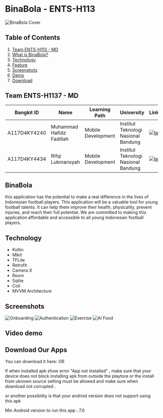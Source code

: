 # BinaBola - ENTS-H113
![BinaBola Cover](https://ik.imagekit.io/RifqiLukmansyah/Layout%208.png?updatedAt=1718953499808)
## Table of Contents

1. [Team ENTS-H113 - MD](#Team-ENTS-H113---md)
2. [What is BinaBola?](#BinaBola)
3. [Technology](#Technology)
4. [Feature](#Feature)
5. [Screenshots](#Screenshots)
5. [Demo](#Video-demo)
6. [Download](#Download-our-apps)

## Team ENTS-H1137 - MD

| Bangkit ID | Name | Learning Path | University |LinkedIn |
| ---      | ---       | ---       | ---       | ---       |
| A117D4KY4240 | Muhammad Hafidz Fadillah  | Mobile Development| Institut Teknologi Nasional Bandung | [![text](https://img.shields.io/badge/LinkedIn-0077B5?style=for-the-badge&logo=linkedin&logoColor=white)](https://www.linkedin.com/in/hfidzfadillah/) |
| A117D4KY4434 | Rifqi Lukmansyah| Mobile Development | Institut Teknologi Nasional Bandung | [![text](https://img.shields.io/badge/LinkedIn-0077B5?style=for-the-badge&logo=linkedin&logoColor=white)](https://www.linkedin.com/in/rifqilukmansyah/) |

## BinaBola

this application has the potential to make a real difference in the lives of Indonesian football players. This application will be a valuable tool for young football talents. It can help them improve their health, physicality, prevent injuries, and reach their full potential. We are committed to making this application affordable and accessible to all young Indonesian football players.

## Technology

- Kotlin
- Mlkit
- TFLite
- Retrofit
- Camera X
- Room
- Sqlite
- Coil
- MVVM Architecture


## Screenshots
![Onboarding](https://ik.imagekit.io/RifqiLukmansyah/Layout%202.png?updatedAt=1718954762717)
![Authentication](https://ik.imagekit.io/RifqiLukmansyah/Layout%209.png?updatedAt=1718954804250)
![Exercise](https://ik.imagekit.io/RifqiLukmansyah/Layout%2010.png?updatedAt=1718954861875)
![AI Food](https://ik.imagekit.io/RifqiLukmansyah/Layout%2011.png?updatedAt=1718954901278)









## Video demo

## Download Our Apps


You can download it here:   OR   

If when installed apk show error "App not installed" , make sure that your device does not block installing apk from outside the playtore or the install from uknown source setting must be allowed and make sure when download not corrupted .  

or another possibility is that your android version does not support using this apk 

Min Android version to run this app : 7.0 
